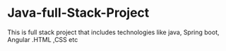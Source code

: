 # Java-full-Stack-Project
This is full stack project that includes technologies like java, Spring  boot, Angular .HTML ,CSS etc
